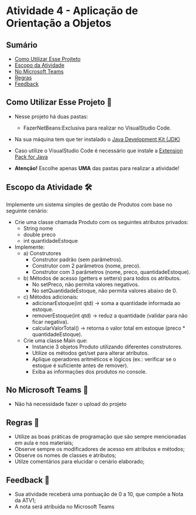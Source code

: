 # Atividade 4 - Aplicação de Orientação a Objetos

## Sumário 
- [Como Utilizar Esse Projteto](#como-utilizar-esse-projeto-)
- [Escopo da Atividade](#escopo-da-atividade-%EF%B8%8F) 
- [No Microsoft Teams](#no-microsoft-teams--)
- [Regras](#regras-)
- [Feedback](#feedback-)

## Como Utilizar Esse Projeto 📁

- Nesse projeto há duas pastas:
    - FazerNetBeans:Exclusiva para realizar no VisualStudio Code. 

- Na sua máquina tem que ter instalado o <a href="https://www.oracle.com/br/java/technologies/downloads/" target="_blank">Java Development Kit (JDK) </a> 
- Caso utilize o VisualStudio Code é necessário que instale a <a href="https://marketplace.visualstudio.com/items?itemName=vscjava.vscode-java-pack" target="_blank">Extension Pack for Java</a>


- <b>Atenção!</b> Escolhe apenas <b>UMA</b> das pastas para realizar a atividade! 

## Escopo da Atividade 🛠️
Implemente um sistema simples de gestão de Produtos com base no seguinte cenário:

- Crie uma classe chamada Produto com os seguintes atributos privados:
    - String nome
    - double preco
    - int quantidadeEstoque
- Implemente:
    - a) Construtores
        -   Construtor padrão (sem parâmetros).
        -   Construtor com 2 parâmetros (nome, preco).
        -   Construtor com 3 parâmetros (nome, preco, quantidadeEstoque).
    -   b) Métodos de acesso (getters e setters) para todos os atributos.
        -   No setPreco, não permita valores negativos.
        -   No setQuantidadeEstoque, não permita valores abaixo de 0.
    -   c) Métodos adicionais:
        -   adicionarEstoque(int qtd) → soma a quantidade informada ao estoque.
        -   removerEstoque(int qtd) → reduz a quantidade (validar para não ficar negativa).
        -   calcularValorTotal() → retorna o valor total em estoque (preco * quantidadeEstoque).
    -  Crie uma classe Main que:
        - Instancie 3 objetos Produto utilizando diferentes construtores.
        - Utilize os métodos get/set para alterar atributos.
        - Aplique operadores aritméticos e lógicos (ex.: verificar se o estoque é suficiente antes de remover).
        - Exiba as informações dos produtos no console.

## No Microsoft Teams  👥

- Não há necessidade fazer o upload do projeto 

## Regras 📄

- Utilize as boas práticas de programação que são sempre mencionadas em aula e nos materiais; 
- Observe sempre os modificadores de acesso em atributos e métodos;
- Observe os nomes de classes e atributos;
- Utilze comentários para elucidar o cenário elaborado;

## Feedback 📨
-  Sua atividade receberá uma pontuação de 0 a 10, que compõe a Nota da ATV1;
-  A nota será atribuída no Microsoft Teams

